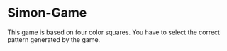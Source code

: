# Simon-Game
This game is based on four color squares. You have to select the correct pattern generated by the game.
